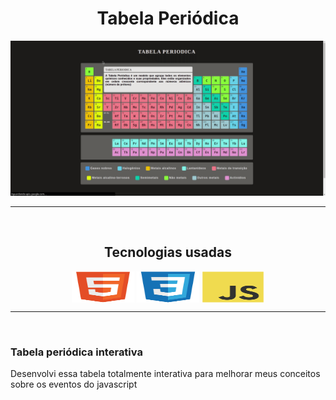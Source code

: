 <h1 align="center"> Tabela Periódica </h1>

<img src="tabela-periodica.gif"/>
<hr>
<br>
<h2 align="center"> Tecnologias usadas </h2>
<div align="center">
  <img align="center" alt="Edinelson-HTML" height="50" width="100" src="https://raw.githubusercontent.com/devicons/devicon/master/icons/html5/html5-original.svg">
  <img align="center" alt="Edinelson-CSS" height="50" width="100" src="https://raw.githubusercontent.com/devicons/devicon/master/icons/css3/css3-original.svg">
  <img align="center" alt="Edinelson-React" height="50" width="100" src="https://raw.githubusercontent.com/devicons/devicon/master/icons/javascript/javascript-original.svg">
</div>
<hr>
<br>

### Tabela periódica interativa
Desenvolvi essa tabela totalmente interativa para melhorar meus conceitos sobre os eventos do javascript
